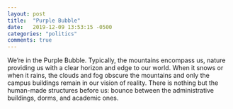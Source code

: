 ```yaml
---
layout: post
title:  "Purple Bubble"
date:   2019-12-09 13:53:15 -0500
categories: "politics"
comments: true
---
```


We’re in the Purple Bubble. Typically, the mountains encompass us, nature providing us with a clear horizon and edge to our world. When it snows or when it rains, the clouds and fog obscure the mountains and only the campus buildings remain in our vision of reality. There is nothing but the human-made structures before us: bounce between the administrative buildings, dorms, and academic ones.